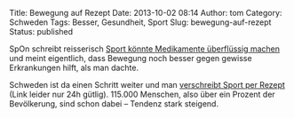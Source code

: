 Title: Bewegung auf Rezept
Date: 2013-10-02 08:14
Author: tom
Category: Schweden
Tags: Besser, Gesundheit, Sport
Slug: bewegung-auf-rezept
Status: published

SpOn schreibt reisserisch [Sport könnte Medikamente überflüssig
machen](http://www.spiegel.de/gesundheit/diagnose/praevention-gezielte-bewegung-koennte-medikamente-ueberfluessig-machen-a-925566.html)
und meint eigentlich, dass Bewegung noch besser gegen gewisse
Erkrankungen hilft, als man dachte.

Schweden ist da einen Schritt weiter und man [verschreibt Sport per
Rezept](http://www.dagensnyheter.se/shared/642f7ca5-7568-4a73-a763-152b82e71f97)
(Link leider nur 24h gütlig). 115.000 Menschen, also über ein Prozent
der Bevölkerung, sind schon dabei – Tendenz stark steigend.

